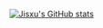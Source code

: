[![Jisxu's GitHub stats](https://github-readme-stats.vercel.app/api?username=Jisxu&count_private=true&show_icons=true)](https://github.com/Jisxu)  
